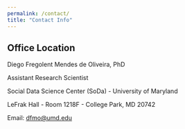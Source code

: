```yaml
---
permalink: /contact/
title: "Contact Info"
---
```


## Office Location

Diego Fregolent Mendes de Oliveira, PhD

Assistant Research Scientist 

Social Data Science Center (SoDa)   - University of Maryland

LeFrak Hall - Room 1218F - College Park, MD 20742 

Email: [dfmo@umd.edu](mailto:dfmo@umd.edu)
